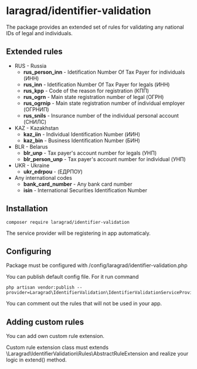 # laragrad/identifier-validation

The package provides an extended set of rules for validating any national IDs of legal and individuals.

## Extended rules

* RUS - Russia
  * **rus_person_inn** - Idetification Number Of Tax Payer for individuals (ИНН)
  * **rus_inn** - Idetification Number Of Tax Payer for legals (ИНН)
  * **rus_kpp** - Code of the reason for registration (КПП)
  * **rus_ogrn** - Main state registration number of legal (ОГРН)
  * **rus_ogrnip** - Main state registration number of individual employer (ОГРНИП)
  * **rus_snils** - Insurance number of the individual personal account (СНИЛС)
* KAZ - Kazakhstan
  * **kaz_iin** - Individual Identification Number (ИИН)
  * **kaz_bin** - Business Identification Number (БИН)
* BLR - Belarus
  * **blr_unp** - Tax payer's account number for legals (УНП)
  * **blr_person_unp** - Tax payer's account number for individual (УНП)
* UKR - Ukraine
  * **ukr_edrpou** - (ЕДРПОУ)
* Any international codes
  * **bank_card_number** - Any bank card number
  * **isin** - International Securities Identification Number

## Installation

    composer require laragrad/identifier-validation
  
The service provider will be registering in app automaticaly.

## Configuring

Package must be configured with /config/laragrad/identifier-validation.php

You can publish default config file. For it run command

    php artisan vendor:publish --provider=Laragrad\IdentifierValidation\IdentifierValidationServiceProvider
    
You can comment out the rules that will not be used in your app.

## Adding custom rules

You can add own custom rule extension. 

Custom rule extension class must extends \Laragrad\IdentifierValidation\Rules\AbstractRuleExtension and realize your logic in extend() method.


